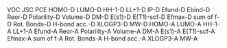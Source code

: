 VOC
JSC
PCE
HOMO-D
LUMO-D
HH-1-D
LL+1-D
IP-D
Efund-D
Ebind-D
Reor-D
Polarility-D
Volume-D
DM-D
E(s1)-D
E(T1)-scf-D
Efmax-D
sum of f-D
Rot. Bonds-D
H-bond acc.-D
XLOGP3-D
MW-D
HOMO-A
LUMO-A
HH-1-A
LL+1-A
Efund-A
Reor-A
Polarility-A
Volume-A
DM-A
E(s1)-A
E(T1)-scf-A
Efmax-A
sum of f-A
Rot. Bonds-A
H-bond acc.-A
XLOGP3-A
MW-A